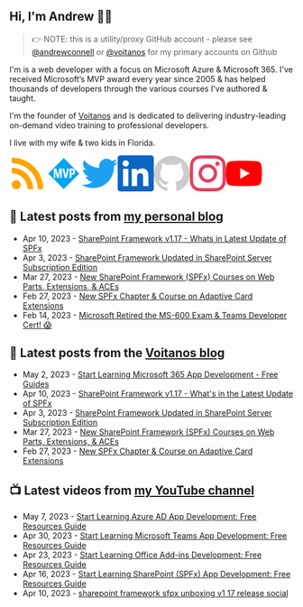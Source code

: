 ## Hi, I'm Andrew 👋🏼

> 👉 NOTE: this is a utility/proxy GitHub account - please see [@andrewconnell](/andrewconnell) or [@voitanos](/voitanos) for my primary accounts on Github

I'm is a web developer with a focus on Microsoft Azure & Microsoft 365. I've received Microsoft’s MVP award every year since 2005 & has helped thousands of developers through the various courses I've authored & taught.

I'm the founder of [Voitanos](https://www.voitanos.io) and is dedicated to delivering industry-leading on-demand video training to professional developers.

I live with my wife & two kids in Florida.

[![](./images/rss.svg)](https://www.andrewconnell.com)[![](./images/mvp.svg)](https://mvp.microsoft.com/en-us/PublicProfile/21083?fullName=Andrew%20Connell)[![](./images/twitter.svg)](https://www.twitter.com/andrewconnell)[![](./images/linkedin.svg)](https://www.linkedin.com/in/andrewconnell)[![](./images/github.svg)](https://www.github.com/andrewconnell)[![](./images/instagram.svg)](https://www.instagram.com/andrewconnell1)[![](./images/youtube.svg)](https://www.youtube.com/voitanosio)

## 📘 Latest posts from [my personal blog](https://www.andrewconnell.com)
<!-- MYBLOG-POST-LIST:START -->
- Apr 10, 2023 - [SharePoint Framework v1.17 - Whats in Latest Update of SPFx](https://www.andrewconnell.com/blog/sharepoint-framework-v1-17-whats-in-latest-update-of-spfx/)
- Apr 3, 2023 - [SharePoint Framework Updated in SharePoint Server Subscription Edition](https://www.andrewconnell.com/blog/sharepoint-framework-updated-in-sharepoint-server-subscription-edition/)
- Mar 27, 2023 - [New SharePoint Framework &lpar;SPFx&rpar; Courses on Web Parts, Extensions, &amp; ACEs](https://www.andrewconnell.com/blog/announce-new-sharepoint-framework-courses-webparts-extensions-aces/)
- Feb 27, 2023 - [New SPFx Chapter &amp; Course on Adaptive Card Extensions](https://www.andrewconnell.com/blog/mastering-sharepoint-framework-sprint-29-adaptive-card-extensions/)
- Feb 14, 2023 - [Microsoft Retired the MS-600 Exam &amp; Teams Developer Cert! 😱](https://www.andrewconnell.com/blog/microsoft-retired-ms600-microsoft-teams-developer-certification/)<!-- MYBLOG-POST-LIST:END -->

## 📙 Latest posts from the [Voitanos blog](https://www.voitanos.io/blog)
<!-- VOITANOSBLOG-POST-LIST:START -->
- May 2, 2023 - [Start Learning Microsoft 365 App Development - Free Guides](https://www.voitanos.io/blog/start-learning-microsoft-365-app-development/)
- Apr 10, 2023 - [SharePoint Framework v1.17 - What&#39;s in the Latest Update of SPFx](https://www.voitanos.io/blog/sharepoint-framework-v1-17-whats-in-latest-update-of-spfx/)
- Apr 3, 2023 - [SharePoint Framework Updated in SharePoint Server Subscription Edition](https://www.voitanos.io/blog/sharepoint-framework-updated-in-sharepoint-server-subscription-edition/)
- Mar 27, 2023 - [New SharePoint Framework &lpar;SPFx&rpar; Courses on Web Parts, Extensions, &amp; ACEs](https://www.voitanos.io/blog/announce-new-sharepoint-framework-courses-webparts-extensions-aces/)
- Feb 27, 2023 - [New SPFx Chapter &amp; Course on Adaptive Card Extensions](https://www.voitanos.io/blog/mastering-sharepoint-framework-sprint-29-adaptive-card-extensions/)<!-- VOITANOSBLOG-POST-LIST:END -->

## 📺 Latest videos from [my YouTube channel](https://www.youtube.com/voitanosio)
<!-- VOITANOSYOUTUBE-POST-LIST:START -->
- May 7, 2023 - [Start Learning Azure AD App Development: Free Resources Guide](https://www.youtube.com/watch?v=yi2za3FyUJc)
- Apr 30, 2023 - [Start Learning Microsoft Teams App Development: Free Resources Guide](https://www.youtube.com/watch?v=HAqHg9FDL3M)
- Apr 23, 2023 - [Start Learning Office Add-ins Development: Free Resources Guide](https://www.youtube.com/watch?v=q-I4Oumy3bQ)
- Apr 16, 2023 - [Start Learning SharePoint &lpar;SPFx&rpar; App Development: Free Resources Guide](https://www.youtube.com/watch?v=-YAAziu0FKY)
- Apr 10, 2023 - [sharepoint framework sfpx unboxing v1 17 release social](https://www.youtube.com/watch?v=tzNi11edZz0)<!-- VOITANOSYOUTUBE-POST-LIST:END -->
